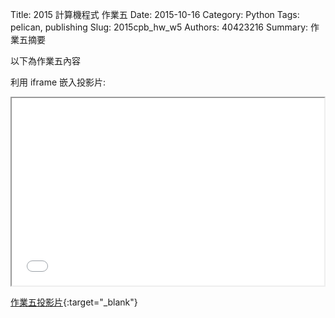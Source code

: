 Title: 2015 計算機程式 作業五
Date: 2015-10-16
Category: Python
Tags: pelican, publishing
Slug: 2015cpb_hw_w5
Authors: 40423216
Summary: 作業五摘要

以下為作業五內容

利用 iframe 嵌入投影片:

<iframe src="40423216_cp_w5_p.html" width="500" height="300"></iframe>

[作業五投影片](40423216_cp_w5_p.html){:target="_blank"}
